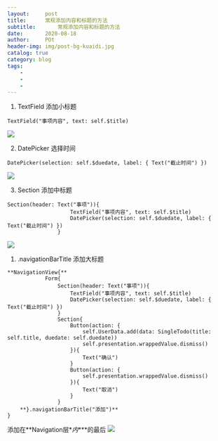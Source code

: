 ```yaml
---  
layout:     post
title:      常规添加内容和标题的方法
subtitle:       常规添加内容和标题的方法
date:       2020-08-18
author:     POt
header-img: img/post-bg-kuaidi.jpg
catalog: true
category: blog
tags:       
    -   
    -   
    -   
---
```


1. TextField 添加小标题
```
TextField("事项内容", text: self.$title)
```
![](https://pic.imgdb.cn/item/5f3b7f0d14195aa594e504d7.jpg)

2. DatePicker 选择时间
```
DatePicker(selection: self.$duedate, label: { Text("截止时间") })
```
![](https://pic.imgdb.cn/item/5f3b7f0d14195aa594e504d9.jpg)

3. Section 添加中标题

```
Section(header: Text("事项")){
                    TextField("事项内容", text: self.$title)
                    DatePicker(selection: self.$duedate, label: { Text("截止时间") })
                }
```
![](https://pic.imgdb.cn/item/5f3b7f0d14195aa594e504dd.jpg)

1. .navigationBarTitle 添加大标题

```
**NavigationView{**
            Form{
                Section(header: Text("事项")){
                    TextField("事项内容", text: self.$title)
                    DatePicker(selection: self.$duedate, label: { Text("截止时间") })
                }
                Section{
                    Button(action: {
                        self.UserData.add(data: SingleTodo(title: self.title, duedate: self.duedate))
                        self.presentation.wrappedValue.dismiss()
                    }){
                        Text("确认")
                    }
                    Button(action: {
                        self.presentation.wrappedValue.dismiss()
                    }){
                        Text("取消")
                    }
                }
    **}.navigationBarTitle("添加")**
}
```
添加在**Navigation层*_内_***的最后
![](https://pic.imgdb.cn/item/5f3b7f0d14195aa594e504df.jpg)
